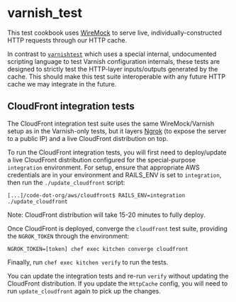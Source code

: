 varnish_test
====================
This test cookbook uses [WireMock](http://wiremock.org/) to serve live, individually-constructed HTTP requests
through our HTTP cache.

In contrast to [`varnishtest`](https://www.varnish-cache.org/docs/trunk/reference/varnishtest.html) which uses a
special internal, undocumented scripting language to test Varnish configuration internals,
these tests are designed to strictly test the HTTP-layer inputs/outputs generated by the cache.
This should make this test suite interoperable with any future HTTP cache we may integrate in the future.

## CloudFront integration tests

The CloudFront integration test suite uses the same WireMock/Varnish setup as in the Varnish-only tests, but it layers
[Ngrok](https://ngrok.com/) (to expose the server to a public IP) and a live CloudFront distribution on top.

To run the CloudFront integration tests, you will first need to deploy/update a live CloudFront distribution
configured for the special-purpose `integration` environment.
For setup, ensure that appropriate AWS credentials are in your environment and RAILS_ENV is set to `integration`,
then run the `./update_cloudfront` script:

```
[...]/code-dot-org/aws/cloudfront$ RAILS_ENV=integration ./update_cloudfront
```

Note: CloudFront distribution will take 15-20 minutes to fully deploy.

Once CloudFront is deployed, converge the `cloudfront` test suite, providing the `NGROK_TOKEN` through the environment:
```
NGROK_TOKEN=[token] chef exec kitchen converge cloudfront
```

Finaally, run `chef exec kitchen verify` to run the tests.

You can update the integration tests and re-run `verify` without updating the CloudFront distribution.
If you update the `HttpCache` config, you will need to run `update_cloudfront` again to pick up the changes.
